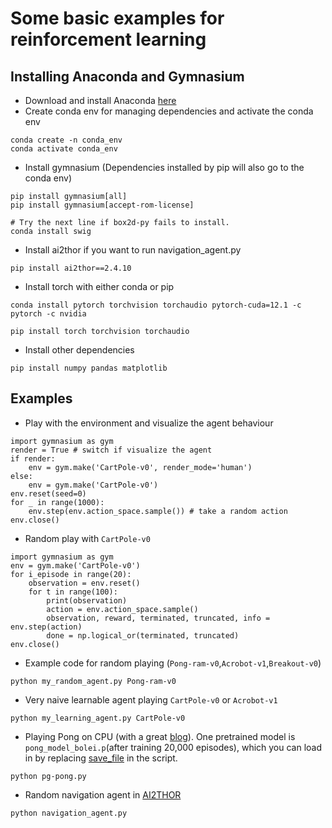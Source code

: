 # Some basic examples for reinforcement learning

## Installing Anaconda and Gymnasium

* Download and install Anaconda [here](https://www.anaconda.com/download)
* Create conda env for managing dependencies and activate the conda env
```
conda create -n conda_env
conda activate conda_env
```
* Install gymnasium (Dependencies installed by pip will also go to the conda env)
```
pip install gymnasium[all]
pip install gymnasium[accept-rom-license]

# Try the next line if box2d-py fails to install.
conda install swig
```
* Install ai2thor if you want to run navigation_agent.py
```
pip install ai2thor==2.4.10
```
* Install torch with either conda or pip
```
conda install pytorch torchvision torchaudio pytorch-cuda=12.1 -c pytorch -c nvidia
```
```
pip install torch torchvision torchaudio
```
* Install other dependencies
```
pip install numpy pandas matplotlib
```

## Examples

* Play with the environment and visualize the agent behaviour
```
import gymnasium as gym
render = True # switch if visualize the agent
if render:
    env = gym.make('CartPole-v0', render_mode='human')
else:
    env = gym.make('CartPole-v0')
env.reset(seed=0)
for _ in range(1000):
    env.step(env.action_space.sample()) # take a random action
env.close()
```

* Random play with ```CartPole-v0```

```
import gymnasium as gym
env = gym.make('CartPole-v0')
for i_episode in range(20):
    observation = env.reset()
    for t in range(100):
        print(observation)
        action = env.action_space.sample()
        observation, reward, terminated, truncated, info = env.step(action)
        done = np.logical_or(terminated, truncated)
env.close()
```

* Example code for random playing (```Pong-ram-v0```,```Acrobot-v1```,```Breakout-v0```)

```
python my_random_agent.py Pong-ram-v0
```

* Very naive learnable agent playing ```CartPole-v0``` or ```Acrobot-v1```

```
python my_learning_agent.py CartPole-v0

```

* Playing Pong on CPU (with a great [blog](http://karpathy.github.io/2016/05/31/rl/)). One pretrained model is ```pong_model_bolei.p```(after training 20,000 episodes), which you can load in by replacing [save_file](https://github.com/metalbubble/RLexample/blob/master/pg-pong.py#L15) in the script. 

```
python pg-pong.py

```

* Random navigation agent in [AI2THOR](https://github.com/allenai/ai2thor)

```
python navigation_agent.py
```


